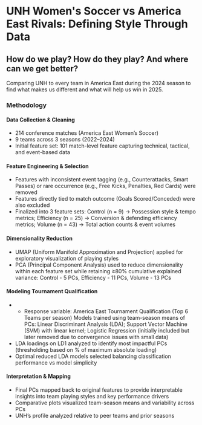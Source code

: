 # UNH Women's Soccer vs America East Rivals: Defining Style Through Data

## How do we play? How do they play? And where can we get better?

Comparing UNH to every team in America East during the 2024 season to find what makes us different and what will help us win in 2025.

### Methodology

#### Data Collection & Cleaning
- 214 conference matches (America East Women’s Soccer)
- 9 teams across 3 seasons (2022–2024)
- Initial feature set: 101 match-level feature capturing technical, tactical, and event-based data

#### Feature Engineering & Selection
- Features with inconsistent event tagging (e.g., Counterattacks, Smart Passes) or rare occurrence (e.g., Free Kicks, Penalties, Red Cards) were removed
- Features directly tied to match outcome (Goals Scored/Conceded) were also excluded
- Finalized into 3 feature sets: Control (n = 9) → Possession style & tempo metrics; Efficiency (n = 25) → Conversion & defending efficiency metrics; Volume (n = 43) → Total action counts & event volumes

#### Dimensionality Reduction
- UMAP (Uniform Manifold Approximation and Projection) applied for exploratory visualization of playing styles
- PCA (Principal Component Analysis) used to reduce dimensionality within each feature set while retaining ≥80% cumulative explained variance: Control - 5 PCs, Efficiency - 11 PCs, Volume - 13 PCs

#### Modeling Tournament Qualification
- - Response variable: America East Tournament Qualification (Top 6 Teams per season)
Models trained using team-season means of PCs: Linear Discriminant Analysis (LDA); Support Vector Machine (SVM) with linear kernel; Logistic Regression (initially included but later removed due to convergence issues with small data)
- LDA loadings on LD1 analyzed to identify most impactful PCs (thresholding based on % of maximum absolute loading)
- Optimal reduced LDA models selected balancing classification performance vs model simplicity

#### Interpretation & Mapping
- Final PCs mapped back to original features to provide interpretable insights into team playing styles and key performance drivers
- Comparative plots visualized team-season means and variability across PCs
- UNH’s profile analyzed relative to peer teams and prior seasons



